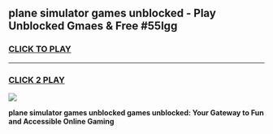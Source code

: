 
## plane simulator games unblocked - Play Unblocked Gmaes & Free #55lgg
<h3>
<a href="https://premium.freeplayer.one?title=plane_simulator_games_unblocked&ref=01M">CLICK TO PLAY</a></h3>
<hr>

<h3>
<a href="https://premium.freeplayer.one?title=plane_simulator_games_unblocked&ref=01M">CLICK 2 PLAY</a>
  
</h3>

<a href="https://premium.freeplayer.one?title=plane_simulator_games_unblocked&ref=01M"><img src="https://clearcache.store/games.png"></a>


**plane simulator games unblocked games unblocked: Your Gateway to Fun and Accessible Online Gaming**
